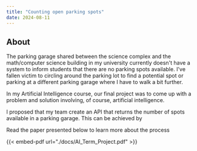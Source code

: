 ```yaml
---
title: "Counting open parking spots"
date: 2024-08-11
---
```


## About

The parking garage shared between the science complex and the math/computer science building in my university currently doesn't have a system to inform students that there are no parking spots available. I've fallen victim to circling around the parking lot to find a potential spot or parking at a different parking garage where I have to walk a bit further.

In my Artificial Intelligence course, our final project was to come up with a problem and solution involving, of course, artificial intelligence. 

I proposed that my team create an API that returns the number of spots available in a parking garage. This can be achieved by 



Read the paper presented below to learn more about the process 

{{< embed-pdf url="./docs/AI_Term_Project.pdf" >}}

